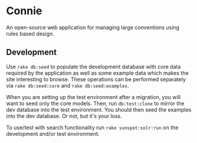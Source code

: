 Connie
======
An open-source web application for managing large conventions using rules based design.

Development
-----------
Use `rake db:seed` to populate the development database with core data required by the
application as well as some example data which makes the site interesting to browse.  These
operations can be performed separately via `rake db:seed:core` and `rake db:seed:examples`.

When you are setting up the test environment after a migration, you will want to seed only
the core models.  Then, run `db:test:clone` to mirror the dev database into the test environment.
You should then seed the examples into the dev database.  Or not, but it's your loss.

To use/test with search functionality run `rake sunspot:solr:run` on the development and/or
test environment.